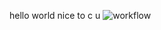 hello world nice to c u
![workflow](https://github.com/<UserName>/<RepositoryName>/actions/workflows/main.yml/badge.svg)